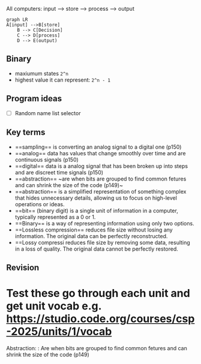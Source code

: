 All computers: input --> store --> process --> output

```mermaid
graph LR
A[input] -->B[store]
    B --> C[Decision]
    C --> D[process]
    D --> E(output)
```

## Binary 
- maxiumum states `2^n`
- highest value it can represent: `2^n - 1`

## Program ideas
- [ ] Random name list selector


 
## Key terms

- ==sampling== is converting an analog signal to a digital one (p150)
- ==analog== data has values that change smoothly over time and are continuous signals (p150)
- ==digital== data is a analog signal that has been broken up into steps and are discreet time signals (p150)
- ==abstraction== ~are when bits are grouped to find common fetures and can shrink the size of the code (p149)~
- ==abstraction== is a simplified representation of something complex that hides unnecessary details, allowing us to focus on high-level operations or ideas.
- ==bit== (binary digit) is a single unit of information in a computer, typically represented as a 0 or 1.
- ==Binary== is a way of representing information using only two options.
- ==Lossless compression== reduces file size without losing any information. The original data can be perfectly reconstructed.
- ==Lossy compressi reduces file size by removing some data, resulting in a loss of quality. The original data cannot be perfectly restored.





## Revision
Test these
go through each unit and get unit vocab e.g. https://studio.code.org/courses/csp-2025/units/1/vocab
=======
Abstraction:
: Are when bits are grouped to find common fetures and can shrink the size of the code (p149)
